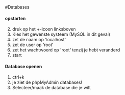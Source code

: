 #Databases 
#### opstarten
2) druk op het +-icoon linksboven
3) Kies het gewenste systeem (MySQL in dit geval)
4) zet de naam op 'localhost'
5) zet de user op 'root'
6) zet het wachtwoord op 'root' tenzij je hebt veranderd
7) start

#### Database openen
1) ctrl+k
2) je ziet de phpMyAdmin databases!
3) Selecteer/maak de database die je wilt


